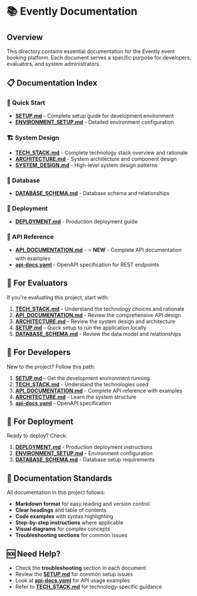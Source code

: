 # 📚 Evently Documentation

## Overview

This directory contains essential documentation for the Evently event booking platform. Each document serves a specific purpose for developers, evaluators, and system administrators.

## 📋 Documentation Index

### 🏁 Quick Start
- **[SETUP.md](./SETUP.md)** - Complete setup guide for development environment
- **[ENVIRONMENT_SETUP.md](./ENVIRONMENT_SETUP.md)** - Detailed environment configuration

### 🏗️ System Design
- **[TECH_STACK.md](./TECH_STACK.md)** - Complete technology stack overview and rationale
- **[ARCHITECTURE.md](./ARCHITECTURE.md)** - System architecture and component design
- **[SYSTEM_DESIGN.md](./SYSTEM_DESIGN.md)** - High-level system design patterns

### 💾 Database
- **[DATABASE_SCHEMA.md](./DATABASE_SCHEMA.md)** - Database schema and relationships

### 🚀 Deployment
- **[DEPLOYMENT.md](./DEPLOYMENT.md)** - Production deployment guide

### 📡 API Reference
- **[API_DOCUMENTATION.md](./API_DOCUMENTATION.md)** - ⭐ **NEW** - Complete API documentation with examples
- **[api-docs.yaml](./api-docs.yaml)** - OpenAPI specification for REST endpoints

## 🎯 For Evaluators

If you're evaluating this project, start with:

1. **[TECH_STACK.md](./TECH_STACK.md)** - Understand the technology choices and rationale
2. **[API_DOCUMENTATION.md](./API_DOCUMENTATION.md)** - Review the comprehensive API design
3. **[ARCHITECTURE.md](./ARCHITECTURE.md)** - Review the system design and architecture
4. **[SETUP.md](./SETUP.md)** - Quick setup to run the application locally
5. **[DATABASE_SCHEMA.md](./DATABASE_SCHEMA.md)** - Review the data model and relationships

## 🔧 For Developers

New to the project? Follow this path:

1. **[SETUP.md](./SETUP.md)** - Get the development environment running
2. **[TECH_STACK.md](./TECH_STACK.md)** - Understand the technologies used
3. **[API_DOCUMENTATION.md](./API_DOCUMENTATION.md)** - Complete API reference with examples
4. **[ARCHITECTURE.md](./ARCHITECTURE.md)** - Learn the system structure
5. **[api-docs.yaml](./api-docs.yaml)** - OpenAPI specification

## 🚀 For Deployment

Ready to deploy? Check:

1. **[DEPLOYMENT.md](./DEPLOYMENT.md)** - Production deployment instructions
2. **[ENVIRONMENT_SETUP.md](./ENVIRONMENT_SETUP.md)** - Environment configuration
3. **[DATABASE_SCHEMA.md](./DATABASE_SCHEMA.md)** - Database setup requirements

## 📁 Documentation Standards

All documentation in this project follows:

- **Markdown format** for easy reading and version control
- **Clear headings** and table of contents
- **Code examples** with syntax highlighting
- **Step-by-step instructions** where applicable
- **Visual diagrams** for complex concepts
- **Troubleshooting sections** for common issues

## 🆘 Need Help?

- Check the **troubleshooting** section in each document
- Review the **[SETUP.md](./SETUP.md)** for common setup issues
- Look at **[api-docs.yaml](./api-docs.yaml)** for API usage examples
- Refer to **[TECH_STACK.md](./TECH_STACK.md)** for technology-specific guidance
